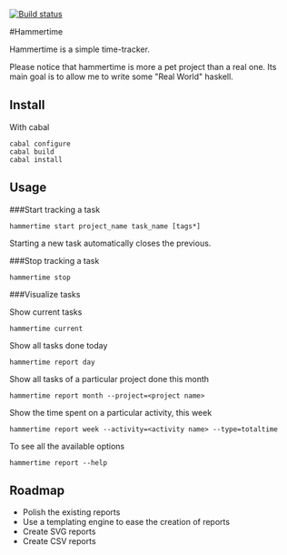 [![Build status](https://travis-ci.org/divarvel/hammertime.png)](https://travis-ci.org/divarvel/hammertime)

#Hammertime

Hammertime is a simple time-tracker.

Please notice that hammertime is more a pet project than a real one. Its main
goal is to allow me to write some "Real World" haskell.

## Install

With cabal

    cabal configure
    cabal build
    cabal install

## Usage

###Start tracking a task

    hammertime start project_name task_name [tags*]

Starting a new task automatically closes the previous.

###Stop tracking a task

    hammertime stop

###Visualize tasks

Show current tasks

    hammertime current

Show all tasks done today

    hammertime report day

Show all tasks of a particular project done this month

    hammertime report month --project=<project name>

Show the time spent on a particular activity, this week

    hammertime report week --activity=<activity name> --type=totaltime

To see all the available options

    hammertime report --help

## Roadmap

* Polish the existing reports
* Use a templating engine to ease the creation of reports
* Create SVG reports
* Create CSV reports
